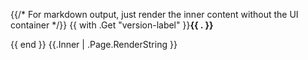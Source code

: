 {{/* For markdown output, just render the inner content without the UI container */}}
{{ with .Get "version-label" }}**{{ . }}**

{{ end }}
{{.Inner | .Page.RenderString }}

